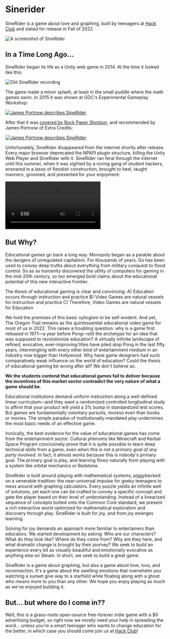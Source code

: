 Sinerider
===

SineRider is a game about love and graphing, built by teenagers at [Hack Club](https://hackclub.com) and slated for release in Fall of 2022.

![A screenshot of SineRider](https://user-images.githubusercontent.com/58434499/181846910-a99f2cde-efec-46df-ae75-0894c4ec4f4f.png)

## In a Time Long Ago…

SineRider began its life as a Unity web game in 2014. At the time it looked like this:

![Old SineRider recording](https://i.imgur.com/RttKiF7.gif)

The game made a minor splash, at least in the small puddle where the math games swim. In 2015 it was shown at GDC's Experimental Gameplay Workshop:

[![James Portnow describes SineRider](https://img.youtube.com/vi/rbJTzGNC8Bs/0.jpg)](https://youtu.be/rbJTzGNC8Bs)

After that it was [covered by Rock Paper Shotgun](https://www.rockpapershotgun.com/sinerider-wants-you-to-love-maths-and-scares-me), and recommended by James Portnow of Extra Credits:

[![James Portnow describes SineRider](https://img.youtube.com/vi/9FU103w2EWg/0.jpg)](https://youtu.be/9FU103w2EWg)

Unfortunately, SineRider disappeared from the internet shortly after release. Every major browser deprecated the NPAPI plugin structure, killing the Unity Web Player and SineRider with it. SineRider ran feral through the internet until this summer, when it was sighted by a roving gang of student hackers, ensnared in a lasso of fiendish construction, brought to heel, taught manners, groomed, and presented for your enjoyment:

![SineRider's new teaser](./Assets/teaser.mp4)

## But Why?

Educational games go back a long way. Monopoly began as a parable about the dangers of unregulated capitalism. For thousands of years, Go has been used to convey deep truths about everything from military conquest to flood control. So as as humanity discovered the utility of computers for gaming in the mid-20th century, so too emerged bold claims about the educational potential of this new interactive frontier.

The thesis of educational gaming is clear and convincing:
  A) Education occurs through instruction and practice
  B) Video Games are natural vessels for instruction and practice
  C) Therefore, Video Games are natural vessels for Education

We hold the premises of this basic syllogism to be self-evident. And yet, The Oregon Trail remains as the quintessential educational video game for most of us in 2022. This raises a troubling question: why is a game first released in 1971—a year before Pong—still the archetype for an idea that was supposed to revolutionize education? A virtually infinite landscape of refined, evocative, ever-improving titles have piled atop Pong in the last fifty years, intermingling with every other kind of entertainment medium in an industry now bigger than Hollywood. Why have game designers had such comparatively weak influence on the world of education? Could the thesis of educational gaming be wrong after all? We don't believe so.

**We the students contend that educational games fail to deliver because the incentives of this market sector contradict the very nature of what a game should be.**

Educational institutions demand uniform instruction along a well-defined linear curriculum—and they want a randomized controlled longitudinal study to affirm that your product will yield a 3% bump in standardized test scores. But games are fundamentally voluntary pursuits, moreso even than books or movies. The simple paradox of institutionally-mandated play undermines the most basic needs of an effective game.

Ironically, the best evidence for the value of educational games has come from the entertainment sector. Cultural phenoms like Minecraft and Kerbal Space Program conclusively prove that it is quite possible to learn deep technical skills from a game, *even when this is not a primary goal of any party involved.* In fact, it almost works *because* this is nobody's primary goal. The primary goal is play, and learning flows naturally from playing with a system like orbital mechanics or Redstone.

SineRider is built around playing with mathematical systems, piggybacked on a venerable tradition: the near-universal impulse for geeky teenagers to mess around with graphing calculators. Every puzzle yields an infinite well of solutions, yet each one can be crafted to convey a specific concept and gate the player based on their level of understanding. Instead of a linearized sequence of concepts bolted onto the Common Core standard, we present a rich interactive world optimized for mathematical exploration and discovery through play. SineRider is built for joy, and from joy emerges learning.

Solving for joy demands an approach more familiar to entertainers than educators. We started development by asking: Who are our characters? What do they look like? Where do they come from? Why are they here, and what dramatic change is brought by their journey? We seek to build an experience every bit as visually beautiful and emotionally evocative as anything else on Steam. In short, we seek to build a great game.

SineRider is a game about graphing, but also a game about love, loss, and reconnection. It's a game about the swelling emotions that overwhelm you watching a sunset give way to a starfield while floating along with a ghost who means more to you than any other. We hope you enjoy playing as much as we've enjoyed building it.

## But… but where do I come in??

Well, this is a grass-roots open-source free-forever indie game with a $0 advertising budget, so right now we mostly need your help in spreading the word… unless you're a smart teenager who wants to change education for the better, in which case you should come join us at [Hack Club](https://hackclub.com)!